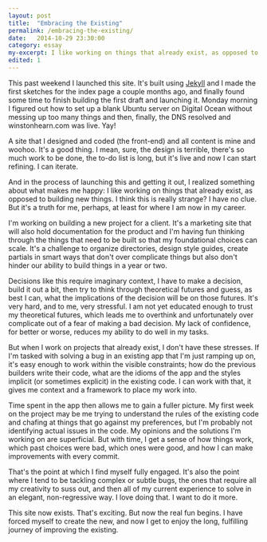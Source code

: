 ```yaml
---
layout: post
title:  "Embracing the Existing"
permalink: /embracing-the-existing/
date:   2014-10-29 23:30:00
category: essay
my-excerpt: I like working on things that already exist, as opposed to building new things. I think this is really strange? I have no clue. But it's a truth for me, perhaps, at least for where I am now in my career.
edited: 1
---
```


This past weekend I launched this site. It's built using [Jekyll](http://jekyllrb.com) and I made the first sketches for the index page a couple months ago, and finally found some time to finish building the first draft and launching it. Monday morning I figured out how to set up a blank Ubuntu server on Digital Ocean without messing up too many things and then, finally, the DNS resolved and winstonhearn.com was live. Yay!

A site that I designed and coded (the front-end) and all content is mine and woohoo. It's a good thing. I mean, sure, the design is terrible, there's so much work to be done, the to-do list is long, but it's live and now I can start refining. I can iterate.

And in the process of launching this and getting it out, I realized something about what makes me happy: I like working on things that already exist, as opposed to building new things. I think this is really strange? I have no clue. But it's a truth for me, perhaps, at least for where I am now in my career.

I'm working on building a new project for a client. It's a marketing site that will also hold documentation for the product and I'm having fun thinking through the things that need to be built so that my foundational choices can scale. It's a challenge to organize directories, design style guides, create partials in smart ways that don't over complicate things but also don't hinder our ability to build things in a year or two.

Decisions like this require imaginary context, I have to make a decision, build it out a bit, then try to think through theoretical futures and guess, as best I can, what the implications of the decision will be on those futures. It's very hard, and to me, very stressful. I am not yet educated enough to trust my theoretical futures, which leads me to overthink and unfortunately over complicate out of a fear of making a bad decision. My lack of confidence, for better or worse, reduces my ability to do well in my tasks.

But when I work on projects that already exist, I don't have these stresses. If I'm tasked with solving a bug in an existing app that I'm just ramping up on, it's easy enough to work within the visible constraints; how do the previous builders write their code, what are the idioms of the app and the styles implicit (or sometimes explicit) in the existing code. I can work with that, it gives me context and a framework to place my work into.

Time spent in the app then allows me to gain a fuller picture. My first week on the project may be me trying to understand the rules of the existing code and chafing at things that go against my preferences, but I'm probably not identifying actual issues in the code. My opinions and the solutions I'm working on are superficial. But with time, I get a sense of how things work, which past choices were bad, which ones were good, and how I can make improvements with every commit.

That's the point at which I find myself fully engaged. It's also the point where I tend to be tackling complex or subtle bugs, the ones that require all my creativity to suss out, and then all of my current experience to solve in an elegant, non-regressive way. I love doing that. I want to do it more.

This site now exists. That's exciting. But now the real fun begins. I have forced myself to create the new, and now I get to enjoy the long, fulfilling journey of improving the existing.
